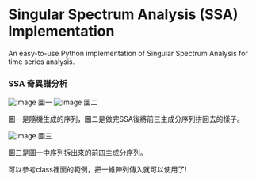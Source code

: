 # Singular Spectrum Analysis (SSA) Implementation

An easy-to-use Python implementation of Singular Spectrum Analysis for time series analysis.

### SSA 奇異譜分析
![image](https://github.com/afan0918/pytools/assets/70462625/97f4f07a-a473-422b-8f66-68bb120eac84)
圖一
![image](https://github.com/afan0918/pytools/assets/70462625/5e3eb820-da48-4cb8-a16e-0db728d4101b)
圖二

圖一是隨機生成的序列，圖二是做完SSA後將前三主成分序列拼回去的樣子。

![image](https://github.com/afan0918/pytools/assets/70462625/61c7d8c5-e3a8-4aa3-9428-84a04926798d)
圖三

圖三是圖一中序列拆出來的前四主成分序列。

可以參考class裡面的範例，把一維陣列傳入就可以使用了!
